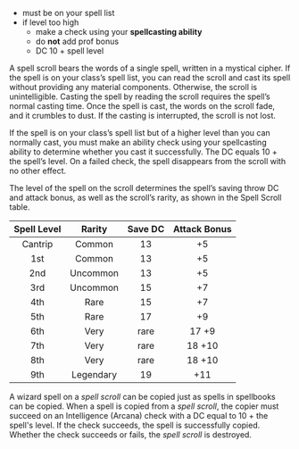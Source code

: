 - must be on your spell list
- if level too high
	- make a check using your **spellcasting ability**
	- do **not** add prof bonus
	- DC 10 + spell level

A spell scroll bears the words of a single spell, written in a mystical cipher. If the spell is on your class’s spell list, you can read the scroll and cast its spell without providing any material components. Otherwise, the scroll is unintelligible. Casting the spell by reading the scroll requires the spell’s normal casting time. Once the spell is cast, the words on the scroll fade, and it crumbles to dust. If the casting is interrupted, the scroll is not lost.

If the spell is on your class’s spell list but of a higher level than you can normally cast, you must make an ability check using your spellcasting ability to determine whether you cast it successfully. The DC equals 10 + the spell’s level. On a failed check, the spell disappears from the scroll with no other effect.

The level of the spell on the scroll determines the spell’s saving throw DC and attack bonus, as well as the scroll’s rarity, as shown in the Spell Scroll table.

| Spell Level | Rarity | Save DC | Attack Bonus |
|:---:|:---:|:---:|:---:|
| Cantrip | Common | 13 | +5 |
 | 1st | Common | 13 | +5 |
| 2nd | Uncommon | 13 | +5 |
| 3rd | Uncommon | 15 | +7 |
| 4th | Rare | 15 | +7 |
| 5th | Rare | 17 | +9 |
| 6th | Very | rare | 17	+9 |
| 7th | Very | rare | 18	+10 |
| 8th | Very | rare | 18	+10 |
| 9th | Legendary | 19 | +11 |

A wizard spell on a _spell scroll_ can be copied just as spells in spellbooks can be copied. When a spell is copied from a _spell scroll_, the copier must succeed on an Intelligence (Arcana) check with a DC equal to 10 + the spell's level. If the check succeeds, the spell is successfully copied. Whether the check succeeds or fails, the _spell scroll_ is destroyed.